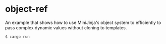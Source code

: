 # object-ref

An example that shows how to use MiniJinja's object system to efficiently
to pass complex dynamic values without cloning to templates.

```console
$ cargo run
```
